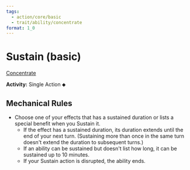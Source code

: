 ```yaml
---
tags:
  - action/core/basic
  - trait/ability/concentrate
format: 1_0
---
```

# Sustain (basic) [](#Actions "Single Action")

[Concentrate](Concentrate.md "General Trait")

**Activity:** Single Action ⬥

## Mechanical Rules

- Choose one of your effects that has a sustained duration or lists a special benefit when you Sustain it. 
	- If the effect has a sustained duration, its duration extends until the end of your next turn. (Sustaining more than once in the same turn doesn't extend the duration to subsequent turns.)
	- If an ability can be sustained but doesn't list how long, it can be sustained up to 10 minutes.
	- If your Sustain action is disrupted, the ability ends.